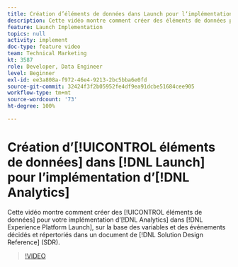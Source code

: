 ```yaml
---
title: Création d’éléments de données dans Launch pour lʼimplémentation d’Analytics
description: Cette vidéo montre comment créer des éléments de données pour votre implémentation dʼAnalytics dans Launch, sur la base des variables et des événements décidés et répertoriés dans un document de référence de conception de solution (SDR).
feature: Launch Implementation
topics: null
activity: implement
doc-type: feature video
team: Technical Marketing
kt: 3587
role: Developer, Data Engineer
level: Beginner
exl-id: ee3a808a-f972-46e4-9213-2bc5bba6e0fd
source-git-commit: 32424f3f2b05952fe4df9ea91dcbe51684cee905
workflow-type: tm+mt
source-wordcount: '73'
ht-degree: 100%

---
```


# Création dʼ[!UICONTROL éléments de données] dans [!DNL Launch] pour lʼimplémentation dʼ[!DNL Analytics]

Cette vidéo montre comment créer des [!UICONTROL éléments de données] pour votre implémentation dʼ[!DNL Analytics] dans [!DNL Experience Platform Launch], sur la base des variables et des événements décidés et répertoriés dans un document de [!DNL Solution Design Reference] (SDR).

>[!VIDEO](https://video.tv.adobe.com/v/28760/?quality=12)
